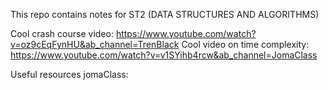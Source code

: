 This repo contains notes for ST2 (DATA STRUCTURES AND ALGORITHMS)  
   
Cool crash course video: https://www.youtube.com/watch?v=oz9cEqFynHU&ab_channel=TrenBlack
Cool video on time complexity: https://www.youtube.com/watch?v=v1SYihb4rcw&ab_channel=JomaClass

Useful resources
jomaClass: 
